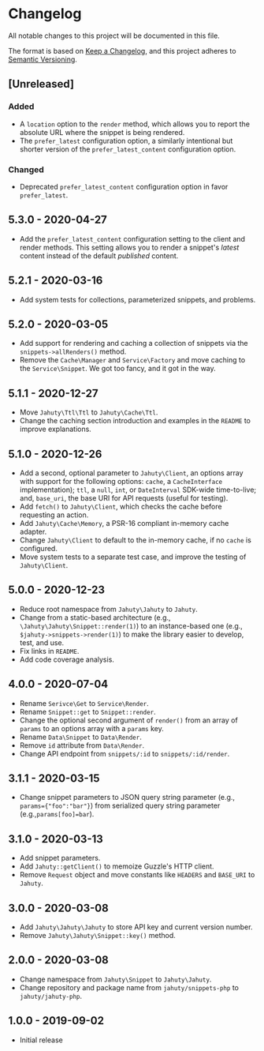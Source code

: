 # Changelog
All notable changes to this project will be documented in this file.

The format is based on [Keep a Changelog](https://keepachangelog.com/en/1.0.0/), and this project adheres to [Semantic Versioning](https://semver.org/spec/v2.0.0.html).

## [Unreleased]

### Added

- A `location` option to the `render` method, which allows you to report the absolute URL where the snippet is being rendered.
- The `prefer_latest` configuration option, a similarly intentional but shorter version of the `prefer_latest_content` configuration option.

### Changed

- Deprecated `prefer_latest_content` configuration option in favor `prefer_latest`.

## 5.3.0 - 2020-04-27

- Add the `prefer_latest_content` configuration setting to the client and render methods. This setting allows you to render a snippet's _latest_ content instead of the default _published_ content.

## 5.2.1 - 2020-03-16

- Add system tests for collections, parameterized snippets, and problems.

## 5.2.0 - 2020-03-05

- Add support for rendering and caching a collection of snippets via the `snippets->allRenders()` method.
- Remove the `Cache\Manager` and `Service\Factory` and move caching to the `Service\Snippet`. We got too fancy, and it got in the way.

## 5.1.1 - 2020-12-27

- Move `Jahuty\Ttl\Ttl` to `Jahuty\Cache\Ttl`.
- Change the caching section introduction and examples in the `README` to improve explanations.

## 5.1.0 - 2020-12-26

- Add a second, optional parameter to `Jahuty\Client`, an options array with support for the following options: `cache`, a `CacheInterface` implementation); `ttl`, a `null`, `int`, or `DateInterval` SDK-wide time-to-live; and, `base_uri`, the base URI for API requests (useful for testing).
- Add `fetch()` to `Jahuty\Client`, which checks the cache before requesting an action.
- Add `Jahuty\Cache\Memory`, a PSR-16 compliant in-memory cache adapter.
- Change `Jahuty\Client` to default to the in-memory cache, if no `cache` is configured.
- Move system tests to a separate test case, and improve the testing of `Jahuty\Client`.

## 5.0.0 - 2020-12-23

- Reduce root namespace from `Jahuty\Jahuty` to `Jahuty`.
- Change from a static-based architecture (e.g., `\Jahuty\Jahuty\Snippet::render(1)`) to an instance-based one (e.g., `$jahuty->snippets->render(1)`) to make the library easier to develop, test, and use.
- Fix links in `README`.
- Add code coverage analysis.

## 4.0.0 - 2020-07-04

- Rename `Serivce\Get` to `Service\Render`.
- Rename `Snippet::get` to `Snippet::render`.
- Change the optional second argument of `render()` from an array of `params` to an options array with a `params` key.
- Rename `Data\Snippet` to `Data\Render`.
- Remove `id` attribute from `Data\Render`.
- Change API endpoint from `snippets/:id` to `snippets/:id/render`.

## 3.1.1 - 2020-03-15

- Change snippet parameters to JSON query string parameter (e.g., `params={"foo":"bar"}`) from serialized query string parameter (e.g.,`params[foo]=bar`).

## 3.1.0 - 2020-03-13

- Add snippet parameters.
- Add `Jahuty::getClient()` to memoize Guzzle's HTTP client.
- Remove `Request` object and move constants like `HEADERS` and `BASE_URI` to `Jahuty`.

## 3.0.0 - 2020-03-08

- Add `Jahuty\Jahuty\Jahuty` to store API key and current version number.
- Remove `Jahuty\Jahuty\Snippet::key()` method.

## 2.0.0 - 2020-03-08

- Change namespace from `Jahuty\Snippet` to `Jahuty\Jahuty`.
- Change repository and package name from `jahuty/snippets-php` to `jahuty/jahuty-php`.

## 1.0.0 - 2019-09-02

- Initial release

